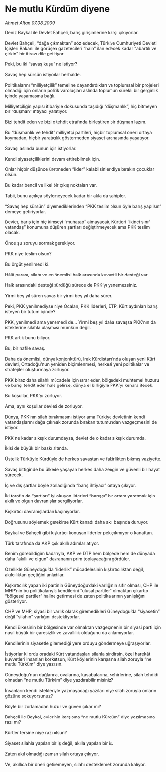 # Ne mutlu Kürdüm diyene

*Ahmet Altan 07.08.2009*

<div class="taraf_structure_2col_1zq">
<div class="margen_n">



 <p>Deniz Baykal ile Devlet Bahçeli, barış girişimlerine karşı çıkıyorlar. <br/><br/>Devlet Bahçeli, “dağa çıkmaktan” söz edecek, Türkiye Cumhuriyeti Devleti İçişleri Bakanı ile görüşen gazetecileri “hain” ilan edecek kadar “abartılı ve çirkin” bir itirazı dile getiriyor. <br/><br/>Peki, bu iki “savaş kuşu” ne istiyor? <br/><br/>Savaş hep sürsün istiyorlar herhalde. <br/><br/>Politikalarını “milliyetçilik” temeline dayandırdıkları ve toplumsal bir projeleri olmadığı için onların politik varoluşları aslında toplumun sürekli bir gerginlik içinde yaşamasına bağlı. <br/><br/>Milliyetçiliğin yapısı itibariyle dokusunda taşıdığı “düşmanlık”, hiç bitmeyen bir “düşman” ihtiyacı yaratıyor. <br/><br/>Bizi tehdit eden ve bizi o tehdit etrafında birleştiren bir düşman lazım. <br/><br/>Bu “düşmanlık ve tehdit” milliyetçi partileri, hiçbir toplumsal öneri ortaya koymadan, hiçbir yaratıcılık göstermeden siyaset arenasında yaşatıyor. <br/><br/>Savaşı aslında bunun için istiyorlar. <br/><br/>Kendi siyasetçiliklerini devam ettirebilmek için. <br/><br/>Onlar hiçbir düşünce üretmeden “lider” kalabilsinler diye bırakın çocuklar ölsün. <br/><br/>Bu kadar bencil ve ilkel bir çıkış noktaları var. <br/><br/>Tabii, bunu açıkça söylemeyecek kadar bir akla da sahipler. <br/><br/>“Savaş hep sürsün” diyemediklerinden “PKK teslim olsun öyle barış yapılsın” demeye getiriyorlar. <br/><br/>Devlet, barış için hiç kimseyi “muhatap” almayacak, Kürtleri “ikinci sınıf vatandaş” konumuna düşüren şartları değiştirmeyecek ama PKK teslim olacak. <br/><br/>Önce şu soruyu sormak gerekiyor. <br/><br/>PKK niye teslim olsun? <br/><br/>Bu örgüt yenilmedi ki. <br/><br/>Hâlâ parası, silahı ve en önemlisi halk arasında kuvvetli bir desteği var. <br/><br/>Halk arasındaki desteği sürdüğü sürece de PKK’yı yenemezsiniz. <br/><br/>Yirmi beş yıl süren savaş bir yirmi beş yıl daha sürer. <br/><br/>Peki, PKK yenilmediyse niye Öcalan, PKK liderleri, DTP, Kürt aydınları barış isteyen bir tutum içinde? <br/><br/>PKK, yenilmedi ama yenemedi de... Yirmi beş yıl daha savaşsa PKK’nın da isteklerine silahla ulaşması mümkün değil. <br/><br/>PKK artık bunu biliyor. <br/><br/>Bu, bir nafile savaş. <br/><br/>Daha da önemlisi, dünya konjonktürü, Irak Kürdistanı’nda oluşan yeni Kürt devleti, Ortadoğu’nun yeniden biçimlenmesi, herkesi yeni politikalar ve stratejiler oluşturmaya zorluyor. <br/><br/>PKK biraz daha silahlı mücadele için ısrar eder, bölgedeki muhtemel huzuru ve barışı tehdit eder hale gelirse, dünya el birliğiyle PKK’yı kenara itecek. <br/><br/>Bu koşullar, PKK’yı zorluyor. <br/><br/>Ama, aynı koşullar devleti de zorluyor. <br/><br/>Dünya, PKK’nın silah bırakmasını istiyor ama Türkiye devletinin kendi vatandaşlarını dağa çıkmak zorunda bırakan tutumundan vazgeçmesini de istiyor. <br/><br/>PKK ne kadar sıkışık durumdaysa, devlet de o kadar sıkışık durumda. <br/><br/>İkisi de büyük bir baskı altında. <br/><br/>Üstelik Türküyle Kürdüyle de herkes savaştan ve fakirlikten bıkmış vaziyette. <br/><br/>Savaş bittiğinde bu ülkede yaşayan herkes daha zengin ve güvenli bir hayat sürecek. <br/><br/>İç ve dış şartlar böyle zorladığında “barış ihtiyacı” ortaya çıkıyor. <br/><br/>İki tarafın da “şartları” iyi okuyan liderleri “barışçı” bir ortam yaratmak için akıllı ve olgun davranışlar sergiliyorlar. <br/><br/>Kışkırtıcı davranışlardan kaçınıyorlar. <br/><br/>Doğrusunu söylemek gerekirse Kürt kanadı daha aklı başında duruyor. <br/><br/>Baykal ve Bahçeli gibi kışkırtıcı konuşan liderler pek çıkmıyor o kanattan. <br/><br/>Türk tarafında da AKP çok akıllı adımlar atıyor. <br/><br/>Benim görebildiğim kadarıyla, AKP ve DTP hem bölgede hem de dünyada daha “akıllı ve olgun” davrananın prim toplayacağını gördüler. <br/><br/>Özellikle Güneydoğu’da “liderlik” mücadelesinin kışkırtıcılıktan değil, akılcılıktan geçtiğini anladılar. <br/><br/>Kışkırtıcılık yapan iki partinin Güneydoğu’daki varlığının sıfır olması, CHP ile MHP’nin bu politikalarıyla kendilerini “ulusal partiler” olmaktan çıkartıp “bölgesel partiler” haline getirmesi de zaten politikalarının yanlışlığını gösteriyor. <br/><br/>CHP ve MHP, siyasi bir varlık olarak giremedikleri Güneydoğu’da “siyasetin” değil “silahın” varlığını destekliyorlar. <br/><br/>Kendi ülkesinin bir bölgesinde var olmaktan vazgeçmenin bir siyasi parti için nasıl büyük bir çaresizlik ve zavallılık olduğunu da anlamıyorlar. <br/><br/>Kendilerinin siyasetle giremediği yere orduyu göndermeye uğraşıyorlar. <br/><br/>İstiyorlar ki ordu oradaki Kürt vatandaşları silahla sindirsin, özel harekât kuvvetleri insanları korkutsun, Kürt köylerinin karşısına silah zoruyla “ne mutlu Türküm” diye yazılsın. <br/><br/>Güneydoğu’nun dağlarına, ovalarına, kasabalarına, şehirlerine, silah tehdidi olmadan “ne mutlu Türküm” diye yazdırabilir misiniz? <br/><br/>İnsanların kendi istekleriyle yazmayacağı yazıları niye silah zoruyla onların gözüne sokuyorsunuz? <br/><br/>Böyle bir zorlamadan huzur ve güven çıkar mı? <br/><br/>Bahçeli ile Baykal, evlerinin karşısına “ne mutlu Kürdüm” diye yazılmasına razı mı? <br/><br/>Kürtler tersine niye razı olsun? <br/><br/>Siyaset silahla yapılan bir iş değil, akılla yapılan bir iş. <br/><br/>Zaten akıl olmadığı zaman silah ortaya çıkıyor. <br/><br/>Ve, akıllıca bir öneri getiremeyen, silahı desteklemek zorunda kalıyor.</p>
<br/>
<br/>
<br/>



<br/>


<div id="taraf_not">
</div>

</div>


</div>
